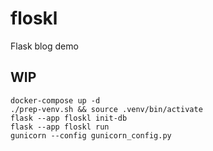 # floskl
Flask blog demo

## WIP

```shell
docker-compose up -d
./prep-venv.sh && source .venv/bin/activate
flask --app floskl init-db
flask --app floskl run
gunicorn --config gunicorn_config.py
```

